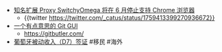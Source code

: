 - [知名扩展 Proxy SwitchyOmega 将在 6 月停止支持 Chrome 浏览器](https://www.landiannews.com/archives/102411.html)
	- {{twitter https://twitter.com/_catus/status/1759413399270936672}}
- [一个有点意思的 Git GUI](https://www.v2ex.com/t/1016628)
	- https://gitbutler.com/
- [葡萄牙被动收入（D7）签证](https://www.sovereigngroup.com/portugal/private-clients/residency-in-portugal/portugal-passive-income-d7-visa/) #移民 #海外